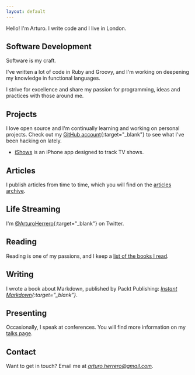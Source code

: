 ```yaml
---
layout: default
---
```


Hello! I'm Arturo. I write code and I live in London.

## Software Development

Software is my craft.

I've written a lot of code in Ruby and Groovy, and I'm working on deepening my
knowledge in functional languages.

I strive for excellence and share my passion for programming, ideas and
practices with those around me.


## Projects

I love open source and I'm continually learning and working on personal projects.
Check out my [GitHub account][2]{:target="_blank"} to see what I've been hacking on lately.

- [iShows][8] is an iPhone app designed to track TV shows.


## Articles

I publish articles from time to time, which you will find on the [articles archive][3].


## Life Streaming

I'm [@ArturoHerrero][4]{:target="_blank"} on Twitter.


## Reading

Reading is one of my passions, and I keep a [list of the books I read][7].


## Writing

I wrote a book about Markdown, published by Packt Publishing: *[Instant Markdown][5]{:target="_blank"}*.


## Presenting

Occasionally, I speak at conferences. You will find more information on my [talks page][6].


## Contact

Want to get in touch? Email me at *<arturo.herrero@gmail.com>*.


[1]: https://www.mastered.com/
[2]: https://github.com/arturoherrero
[3]: /articles
[4]: https://twitter.com/ArturoHerrero
[5]: https://www.packtpub.com/web-development/instant-markdown-instant
[6]: /talks
[7]: /books
[8]: /ishows
